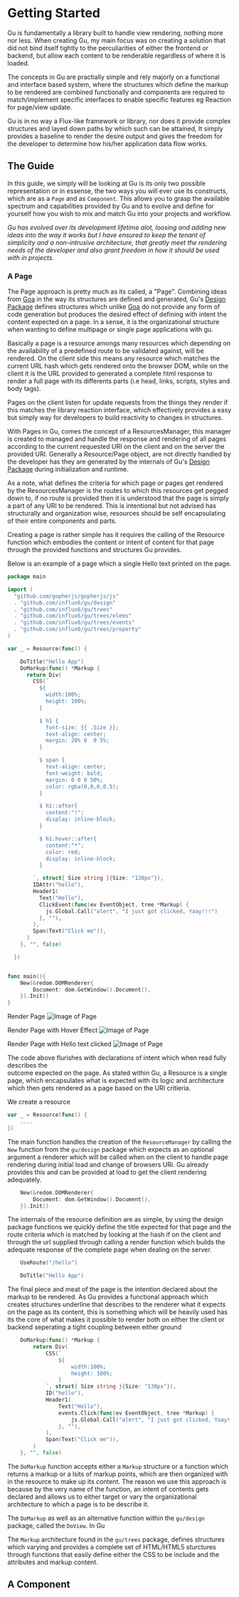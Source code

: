 # Getting Started 
Gu is fundamentally a library built to handle view rendering, nothing more nor less.
When creating Gu, my main focus was on creating a solution that did not bind itself 
tightly to the perculiarities of either the frontend or backend, but allow each content to 
be renderable regardless of where it is loaded. 

The concepts in Gu are practially simple and rely majorly on a functional and interface based system,
where the structures which define the markup to be rendered are combined functionally and components 
are required to match/implement specific interfaces to enable specific features eg Reaction for page/view update.

Gu is in no way a Flux-like framework or library, nor does it provide complex structures and 
layed down paths by which such can be attained, It simply provides a baseline to render the desire output and 
gives the freedom for the developer to determine how his/her application data flow  works.


## The Guide
In this guide, we simply will be looking at Gu is its only two possible representation 
or in essense, the two ways you will ever use its constructs, which are as a `Page` and as `Component`. 
This allows you to grasp the available spectrum and capabilities provided by Gu and 
to evolve and define for yourself how you wish to mix and match Gu into your projects and workflow.

*Gu has evolved over its development lifetime alot, loosing and adding new ideas into the way it works but 
I have ensured to keep the tenant of simplicity and a non-intrusive architecture, that greatly meet the rendering 
needs of the developer and also grant freedom in how it should be used with in projects.*

### A Page
The Page approach is pretty much as its called, a "Page".  Combining ideas from [Goa](https://goa.design/) in 
the way its structures are defined and generated, Gu's [Design Package](./designs) defines structures which 
unlike [Goa](https://goa.design/)  do not provide any form of code generation but produces the desired effect of defining with intent 
the content expected on a page. In a sense, it is the organizational structure when wanting to define multipage or 
single page applications with gu.

Basically a page is a resource amongs many resources which depending on the availability
of a predefined route to be validated against, will be rendered.  On the client side this means any resource which 
matches the current URL hash which gets rendered onto the browser DOM, while on the client it is the 
URL provided to generated a complete html response to render a full page 
with its differents parts (i.e head, links, scripts, styles and body tags).

Pages on the client listen for update requests from the things they render if this matches the library reaction interface, 
which effectively provides a easy but simply way  for developers to build reactivity to changes in structures.

With Pages in Gu, comes the concept of a ResourcesManager, this manager is created to managed and handle 
the response and rendering of all pages according to the current requested URI on the client and on the server
the provided URI. Generally a Resource/Page object, are not directly handled by the  developer has they are 
generated by the internals of  Gu's [Design Package](./designs) during initialization and runtime.  

As a note, what defines the criteria for which page or pages get rendered by the ResourcesManager is the routes 
to which this resources get pegged down to, if no route is provided then it is understood that the page is simply 
a part of any URI to be rendered. This is intentional but not advised has structurally and organization wise, resources 
should be self encapsulating of their entire components and parts.

Creating a page is rather simple has it requires the calling of the Resource function which embodies the 
content or intent of content for that page through the provided functions and structures Gu provides.

Below is an example of a page which a single Hello text printed on the page.

```go
package main

import (
  "github.com/gopherjs/gopherjs/js"
  . "github.com/influx6/gu/design"
  . "github.com/influx6/gu/trees"
  . "github.com/influx6/gu/trees/elems"
  . "github.com/influx6/gu/trees/events"
  . "github.com/influx6/gu/trees/property"
)

var _ = Resource(func() {

    DoTitle("Hello App")
    DoMarkup(func() *Markup {
      return Div(
        CSS(`
          ${
            width:100%;
            height: 100%;
          }

          $ h1 {
            font-size: {{ .Size }};
            text-align: center;
            margin: 20% 0  0 5%;
          }

          $ span {
            text-align: center;
            font-weight: bold;
            margin: 0 0 0 50%;
            color: rgba(0,0,0,0.5);
          }

          $ h1::after{
            content:"!";
            display: inline-block;
          }

          $ h1:hover::after{
            content:"*";
            color: red;
            display: inline-block;
          }

        `, struct{ Size string }{Size: "130px"}),
        IDAttr("hello"),
        Header1(
          Text("Hello"),
          ClickEvent(func(ev EventObject, tree *Markup) {
            js.Global.Call("alert", "I just got clicked, Yaay!!!")
          }, ""),
        ),
        Span(Text("Click me")),
      )
    }, "", false)

  })


func main(){
	New(&redom.DOMRenderer{
		Document: dom.GetWindow().Document(),
	}).Init()
}
```

Render Page
![Image of Page](../../examples/hello/normal.png)

Render Page with Hover Effect
![Image of Page](../../examples/hello/on-hover.png)

Render Page with Hello text clicked
![Image of Page](../../examples/hello/on-click.png)


The code above flurishes with  declarations of  intent which when read fully describes the  
outcome expected on the page. As stated within Gu, a Resource is a single page, which encapsulates
 what is expected with its logic and architecture which then gets rendered as a page based on the URI
 critieria.

We create a resource 
```go
var _ = Resource(func() {
    ....
})
```

The main function handles the creation of the `ResourceManager` by calling the `New`
function from the `gu/design` package which expects as an optional argument a 
renderer which will be called when on the client to handle page rendering during 
initial load and change of browsers URi. Gu already provides this and can be provided 
at load to get the client rendering adequately.

```go
	New(&redom.DOMRenderer{
		Document: dom.GetWindow().Document(),
	}).Init()
```

The internals of the resource definition are as simple, by using the design package 
functions we quickly define the title expected for that page and the route criteria 
which is matched by looking at the hash if on the client and through the url supplied 
through calling a render function which builds the adequate response of the complete 
page when dealing on the server.

```go
	UseRoute("/hello")

	DoTitle("Hello App")
```

The final piece and meat of the page is the intention declared about the markup to be 
rendered. As Gu provides a functional approach which creates structures underline 
that describes to the renderer what it expects on the page as its content, this is something
which will be heavily used has its the core of what makes it possible to render both 
on either the client or backend seperating a tight coupling between either ground

```go
	DoMarkup(func() *Markup {
		return Div(
			CSS(`
				${
					width:100%;
					height: 100%;
				}
			`, struct{ Size string }{Size: "130px"}),
			ID("hello"),
			Header1(
				Text("Hello"),
				events.Click(func(ev EventObject, tree *Markup) {
					js.Global.Call("alert", "I just got clicked, Yaay!!!")
				}, ""),
			),
			Span(Text("Click me")),
		)
	}, "", false)

```

The `DoMarkup` function accepts either a `Markup` structure or a function which 
returns a markup or a lsits of markup points, which are then organized with in 
the resource to make up its content. The reason we use this approach is because 
by the very name of the function, an intent of contents gets declared and allows 
us to either target or vary the organizational architecture to which a page is to 
be describe it.

The `DoMarkup` as well as an alternative function within the `gu/design` package,
called the `DoView`. In Gu

The `Markup` architecture found in the `gu/trees` package, defines structures which
varying and provides a complete set of HTML/HTML5 sturctures through functions 
that easily define either the CSS to be include and the attributes and markup content.

## A Component